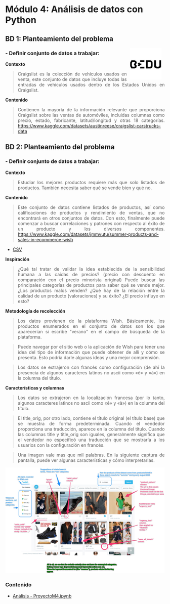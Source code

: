 # Módulo 4: Análisis de datos con Python

## BD 1: Planteamiento del problema 

<img src="../img/bedu.jpg" align="right" height="100" width="100" hspace="10">
<div style="text-align: justify;">

### - Definir conjunto de datos a trabajar: 
**Contexto**
>Craigslist es la colección de vehículos usados en venta, este conjunto de datos que incluye todas las entradas de vehículos usados dentro de los Estados Unidos en Craigslist.

**Contenido**
>Contienen la mayoría de la información relevante que proporciona Craigslist sobre las ventas de automóviles, incluidas columnas como precio, estado, fabricante, latitud/longitud y otras 18 categorías.
https://www.kaggle.com/datasets/austinreese/craigslist-carstrucks-data

## BD 2: Planteamiento del problema 

### - Definir conjunto de datos a trabajar: 
<div style="text-align: justify;">
  
**Contexto**  

>Estudiar los mejores productos requiere más que solo listados de productos. También necesita saber qué se vende bien y qué no.

**Contenido**

>Este conjunto de datos contiene listados de productos, así como calificaciones de productos y rendimiento de ventas, que no encontrará en otros conjuntos de datos.
>Con esto, finalmente puede comenzar a buscar correlaciones y patrones con respecto al éxito de un producto y los diversos componentes.
>https://www.kaggle.com/datasets/jmmvutu/summer-products-and-sales-in-ecommerce-wish
- [CSV](../DS/productos-verano-calificación-rendimiento_2020-08.csv) 

**Inspiración**

>¿Qué tal tratar de validar la idea establecida de la sensibilidad humana a las caídas de precios? (precio con descuento en comparación con el precio minorista original)
>Puede buscar las principales categorías de productos para saber qué se vende mejor.
>¿Los productos malos venden? ¿Qué hay de la relación entre la calidad de un producto (valoraciones) y su éxito? ¿El precio influye en esto?

**Metodología de recolección**
  
>Los datos provienen de la plataforma Wish.
Básicamente, los productos enumerados en el conjunto de datos son los que aparecerían si escribe "verano" en el campo de búsqueda de la plataforma.

>Puede navegar por el sitio web o la aplicación de Wish para tener una idea del tipo de información que puede obtener de allí y cómo se presenta. Esto podría darle algunas ideas y una mejor comprensión.

>Los datos se extrajeron con francés como configuración (de ahí la presencia de algunos caracteres latinos no ascii como «é» y «à») en la columna del título.

**Características y columnas**
>Los datos se extrajeron en la localización francesa (por lo tanto, algunos caracteres latinos no ascii como «é» y «à») en la columna del título.

>El title_orig, por otro lado, contiene el título original (el título base) que se muestra de forma predeterminada. Cuando el vendedor proporciona una traducción, aparece en la columna del título. Cuando las columnas title y title_orig son iguales, generalmente significa que el vendedor no especificó una traducción que se mostraría a los usuarios con la configuración en francés.

>Una imagen vale mas que mil palabras. En la siguiente captura de pantalla, puede ver algunas características y cómo interpretarlas.
  
  
  <img src="../img/M2/M2.jpg" width="1000">

### Contenido

- [Análisis - ProyectoM4.ipynb](ProyectoM4.ipynb) 


